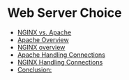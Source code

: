 # Web Server Choice
  - [NGINX vs. Apache]()
  - [Apache Overview]()
  - [NGINX overview]()
  - [Apache Handling Connections]()
  - [NGINX Handling Connections]()
  - [Conclusion:]()